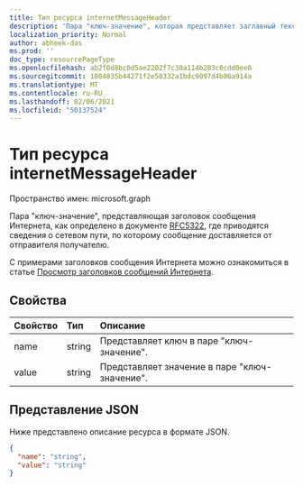 ```yaml
---
title: Тип ресурса internetMessageHeader
description: 'Пара "ключ-значение", которая представляет заглавный текст сообщения Интернета, определенный в RFC5322, который предоставляет '
localization_priority: Normal
author: abheek-das
ms.prod: ''
doc_type: resourcePageType
ms.openlocfilehash: ab2f0d8bc0d5ae2202f7c30a114b283c0cdd0ee0
ms.sourcegitcommit: 1004835b44271f2e50332a1bdc9097d4b06a914a
ms.translationtype: MT
ms.contentlocale: ru-RU
ms.lasthandoff: 02/06/2021
ms.locfileid: "50137524"
---
```

# <a name="internetmessageheader-resource-type"></a>Тип ресурса internetMessageHeader

Пространство имен: microsoft.graph


Пара "ключ-значение", представляющая заголовок сообщения Интернета, как определено в документе [RFC5322](https://www.ietf.org/rfc/rfc5322.txt), где приводятся сведения о сетевом пути, по которому сообщение доставляется от отправителя получателю.

С примерами заголовков сообщения Интернета можно ознакомиться в статье [Просмотр заголовков сообщений Интернета](https://support.office.com/en-us/article/View-e-mail-message-headers-CD039382-DC6E-4264-AC74-C048563D212C#bm4).


## <a name="properties"></a>Свойства
| Свойство     | Тип   |Описание|
|:---------------|:--------|:----------|
|name|string|Представляет ключ в паре "ключ-значение".|
|value|string|Представляет значение в паре "ключ-значение".|

## <a name="json-representation"></a>Представление JSON

Ниже представлено описание ресурса в формате JSON.

<!-- {
  "blockType": "resource",
  "optionalProperties": [

  ],
  "@odata.type": "microsoft.graph.internetMessageHeader"
}-->

```json
{
  "name": "string",
  "value": "string"
}

```

<!-- uuid: 8fcb5dbc-d5aa-4681-8e31-b001d5168d79
2015-10-25 14:57:30 UTC -->
<!-- {
  "type": "#page.annotation",
  "description": "internetMessageHeader resource",
  "keywords": "",
  "section": "documentation",
  "tocPath": ""
}-->

